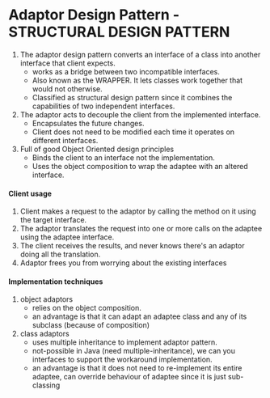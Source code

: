 # Adaptor Design Pattern - STRUCTURAL DESIGN PATTERN
1. The adaptor design pattern converts an interface of a class into another interface that client expects.
	- works as a bridge between two incompatible interfaces.
	- Also known as the WRAPPER. It lets classes work together that would not otherwise.
	- Classified as structural design pattern since it combines the capabilities of two independent interfaces.
2. The adaptor acts to decouple the client from the implemented interface.
	- Encapsulates the future changes.
	- Client does not need to be modified each time it operates on different interfaces.
3. Full of good Object Oriented design principles
	- Binds the client to an interface not the implementation.
	- Uses the object composition to wrap the adaptee with an altered interface.

#### Client usage
1. Client makes a request to the adaptor by calling the method on it using the target interface.
2. The adaptor translates the request into one or more calls on the adaptee using the adaptee interface.
3. The client receives the results, and never knows there's an adaptor doing all the translation.
4. Adaptor frees you from worrying about the existing interfaces

#### Implementation techniques
1. object adaptors
	- relies on the object composition.
	- an advantage is that it can adapt an adaptee class and any of its subclass (because of composition)
2. class adaptors
	- uses multiple inheritance to implement adaptor pattern.
	- not-possible in Java (need multiple-inheritance), we can you interfaces to support the workaround implementation.
	- an advantage is that it does not need to re-implement its entire adaptee, can override behaviour of adaptee since it is just sub-classing